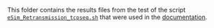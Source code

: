 This folder contains the results files from the test of the script [`eSim_Retransmission_tcpseq.sh`](https://github.com/cdpxe/nefias/blob/master/scripts/eSim_Retransmission_tcpseq.sh) that were used in the [documentation](https://github.com/cdpxe/nefias/blob/master/documentation/eSim_Retransmission_tcpseq.sh_documentation.md).
